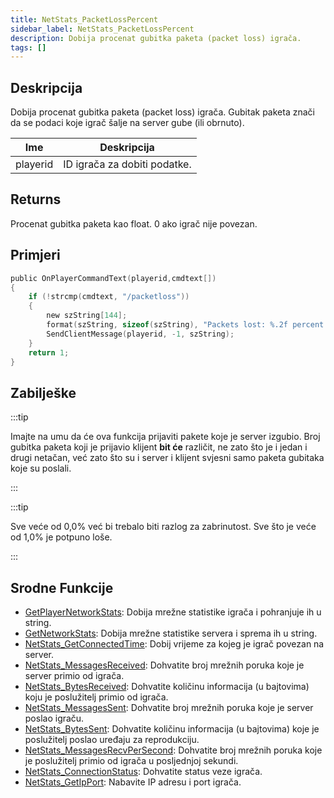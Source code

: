 ```yaml
---
title: NetStats_PacketLossPercent
sidebar_label: NetStats_PacketLossPercent
description: Dobija procenat gubitka paketa (packet loss) igrača.
tags: []
---
```


## Deskripcija

Dobija procenat gubitka paketa (packet loss) igrača. Gubitak paketa znači da se podaci koje igrač šalje na server gube (ili obrnuto).

| Ime      | Deskripcija                  |
| -------- | ---------------------------- |
| playerid | ID igrača za dobiti podatke. |

## Returns

Procenat gubitka paketa kao float. 0 ako igrač nije povezan.

## Primjeri

```c
public OnPlayerCommandText(playerid,cmdtext[])
{
    if (!strcmp(cmdtext, "/packetloss"))
    {
        new szString[144];
        format(szString, sizeof(szString), "Packets lost: %.2f percent.", NetStats_PacketLossPercent(playerid));
        SendClientMessage(playerid, -1, szString);
    }
    return 1;
}
```

## Zabilješke

:::tip

Imajte na umu da će ova funkcija prijaviti pakete koje je server izgubio. Broj gubitka paketa koji je prijavio klijent **bit će** različit, ne zato što je i jedan i drugi netačan, već zato što su i server i klijent svjesni samo paketa gubitaka koje su poslali.

:::

:::tip

Sve veće od 0,0% već bi trebalo biti razlog za zabrinutost. Sve što je veće od 1,0% je potpuno loše.

:::

## Srodne Funkcije

- [GetPlayerNetworkStats](GetPlayerNetworkStats): Dobija mrežne statistike igrača i pohranjuje ih u string.
- [GetNetworkStats](GetNetworkStats): Dobija mrežne statistike servera i sprema ih u string.
- [NetStats_GetConnectedTime](NetStats_GetConnectedTime): Dobij vrijeme za kojeg je igrač povezan na server.
- [NetStats_MessagesReceived](NetStats_MessagesReceived): Dohvatite broj mrežnih poruka koje je server primio od igrača.
- [NetStats_BytesReceived](NetStats_BytesReceived): Dohvatite količinu informacija (u bajtovima) koju je poslužitelj primio od igrača.
- [NetStats_MessagesSent](NetStats_MessagesSent): Dohvatite broj mrežnih poruka koje je server poslao igraču.
- [NetStats_BytesSent](NetStats_BytesSent): Dohvatite količinu informacija (u bajtovima) koje je poslužitelj poslao uređaju za reprodukciju.
- [NetStats_MessagesRecvPerSecond](NetStats_MessagesRecvPerSecond): Dohvatite broj mrežnih poruka koje je poslužitelj primio od igrača u posljednjoj sekundi.
- [NetStats_ConnectionStatus](NetStats_ConnectionStatus): Dohvatite status veze igrača.
- [NetStats_GetIpPort](NetStats_GetIpPort): Nabavite IP adresu i port igrača.
